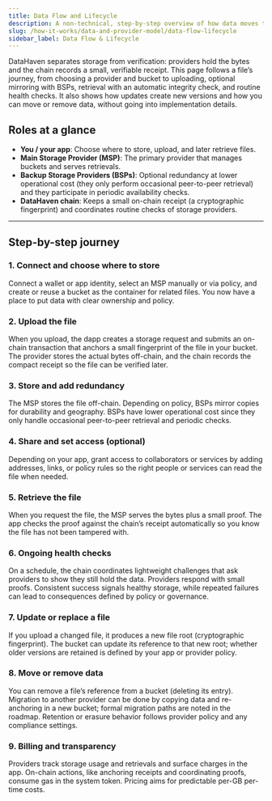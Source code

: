 ```yaml
---
title: Data Flow and Lifecycle
description: A non-technical, step-by-step overview of how data moves through DataHaven’s provider model—from upload to retrieval and beyond.
slug: /how-it-works/data-and-provider-model/data-flow-lifecycle
sidebar_label: Data Flow & Lifecycle
---
```


DataHaven separates storage from verification: providers hold the bytes and the chain records a small, verifiable receipt. This page follows a file’s journey, from choosing a provider and bucket to uploading, optional mirroring with BSPs, retrieval with an automatic integrity check, and routine health checks. It also shows how updates create new versions and how you can move or remove data, without going into implementation details.

## Roles at a glance

- **You / your app**: Choose where to store, upload, and later retrieve files.
- **Main Storage Provider (MSP)**: The primary provider that manages buckets and serves retrievals.
- **Backup Storage Providers (BSPs)**: Optional redundancy at lower operational cost (they only perform occasional peer-to-peer retrieval) and they participate in periodic availability checks.
- **DataHaven chain**: Keeps a small on-chain receipt (a cryptographic fingerprint) and coordinates routine checks of storage providers.

---

## Step-by-step journey

### 1. Connect and choose where to store
Connect a wallet or app identity, select an MSP manually or via policy, and create or reuse a bucket as the container for related files. You now have a place to put data with clear ownership and policy.

### 2. Upload the file
When you upload, the dapp creates a storage request and submits an on-chain transaction that anchors a small fingerprint of the file in your bucket. The provider stores the actual bytes off-chain, and the chain records the compact receipt so the file can be verified later.

### 3. Store and add redundancy
The MSP stores the file off-chain. Depending on policy, BSPs mirror copies for durability and geography. BSPs have lower operational cost since they only handle occasional peer-to-peer retrieval and periodic checks.

### 4. Share and set access (optional)
Depending on your app, grant access to collaborators or services by adding addresses, links, or policy rules so the right people or services can read the file when needed.

### 5. Retrieve the file
When you request the file, the MSP serves the bytes plus a small proof. The app checks the proof against the chain’s receipt automatically so you know the file has not been tampered with.

### 6. Ongoing health checks
On a schedule, the chain coordinates lightweight challenges that ask providers to show they still hold the data. Providers respond with small proofs. Consistent success signals healthy storage, while repeated failures can lead to consequences defined by policy or governance.

### 7. Update or replace a file
If you upload a changed file, it produces a new file root (cryptographic fingerprint). The bucket can update its reference to that new root; whether older versions are retained is defined by your app or provider policy.

### 8. Move or remove data
You can remove a file’s reference from a bucket (deleting its entry). Migration to another provider can be done by copying data and re-anchoring in a new bucket; formal migration paths are noted in the roadmap. Retention or erasure behavior follows provider policy and any compliance settings.

### 9. Billing and transparency
Providers track storage usage and retrievals and surface charges in the app. On-chain actions, like anchoring receipts and coordinating proofs, consume gas in the system token. Pricing aims for predictable per-GB per-time costs.

